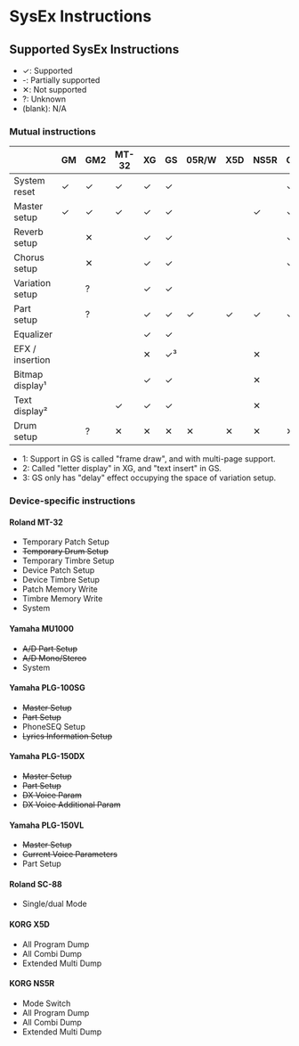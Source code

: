 # SysEx Instructions
## Supported SysEx Instructions
* ✓: Supported
* -: Partially supported
* ✕: Not supported
* ?: Unknown
* (blank): N/A

### Mutual instructions
|                 | GM | GM2 | MT-32 | XG | GS | 05R/W | X5D | NS5R | GMega | GMega LX | SG-01 | GZ-50M |
| --------------- | -- | --- | ----- | -- | -- | ----- | --- | ---- | ----- | -------- | ----- | ------ |
| System reset    | ✓  | ✓   | ✓     | ✓  | ✓  |       |     |      | ✓     | ✓        | ✓     |        |
| Master setup    | ✓  | ✓   | ✓     | ✓  | ✓  |       |     | ✓    | ✓     | ✓        |       |        |
| Reverb setup    |    | ✕   |       | ✓  | ✓  |       |     |      | ✓     | ✓        | ✓     | ✓      |
| Chorus setup    |    | ✕   |       | ✓  | ✓  |       |     |      | ✓     | ✓        | ✓     | ✓      |
| Variation setup |    | ?   |       | ✓  | ✓  |       |     |      |       |          |       |        |
| Part setup      |    | ?   |       | ✓  | ✓  | ✓     | ✓   | ✓    | ✓     | ✓        |       |        |
| Equalizer       |    |     |       | ✓  | ✓  |       |     |      |       |          |       |        |
| EFX / insertion |    |     |       | ✕  | ✓³ |       |     | ✕    |       |          |       |        |
| Bitmap display¹ |    |     |       | ✓  | ✓  |       |     | ✕    |       |          |       |        |
| Text display²   |    |     | ✓     | ✓  | ✓  |       |     | ✕    |       |          |       |        |
| Drum setup      |    | ?   | ✕     | ✕  | ✕  | ✕     | ✕   | ✕    | ✕     | ✕        |       |        |

* 1: Support in GS is called "frame draw", and with multi-page support.
* 2: Called "letter display" in XG, and "text insert" in GS.
* 3: GS only has "delay" effect occupying the space of variation setup.

### Device-specific instructions
#### Roland MT-32
* Temporary Patch Setup
* ~~Temporary Drum Setup~~
* Temporary Timbre Setup
* Device Patch Setup
* Device Timbre Setup
* Patch Memory Write
* Timbre Memory Write
* System

#### Yamaha MU1000
* ~~A/D Part Setup~~
* ~~A/D Mono/Stereo~~
* System

#### Yamaha PLG-100SG
* ~~Master Setup~~
* ~~Part Setup~~
* PhoneSEQ Setup
* ~~Lyrics Information Setup~~

#### Yamaha PLG-150DX
* ~~Master Setup~~
* ~~Part Setup~~
* ~~DX Voice Param~~
* ~~DX Voice Additional Param~~

#### Yamaha PLG-150VL
* ~~Master Setup~~
* ~~Current Voice Parameters~~
* Part Setup

#### Roland SC-88
* Single/dual Mode

#### KORG X5D
* All Program Dump
* All Combi Dump
* Extended Multi Dump

#### KORG NS5R
* Mode Switch
* All Program Dump
* All Combi Dump
* Extended Multi Dump
